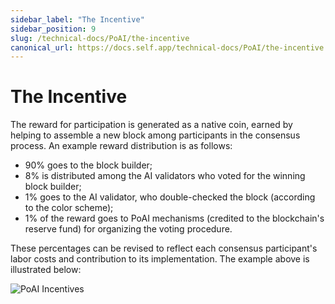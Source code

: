 ```yaml
---
sidebar_label: "The Incentive"
sidebar_position: 9
slug: /technical-docs/PoAI/the-incentive
canonical_url: https://docs.self.app/technical-docs/PoAI/the-incentive
---
```


# The Incentive

The reward for participation is generated as a native coin, earned by helping to assemble a new block among participants in the consensus process. An example reward distribution is as follows:

* 90% goes to the block builder;
* 8% is distributed among the AI validators who voted for the winning block builder;
* 1% goes to the AI validator, who double-checked the block (according to the color scheme);
* 1% of the reward goes to PoAI mechanisms (credited to the blockchain's reserve fund) for organizing the voting procedure.

These percentages can be revised to reflect each consensus participant's labor costs and contribution to its implementation. The example above is illustrated below:

<div>
<img src="/img/PoAI-Incentives.png" alt="PoAI Incentives"/>
</div>
